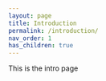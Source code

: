 ```yaml
---
layout: page
title: Introduction
permalink: /introduction/
nav_order: 1
has_children: true
---
```


This is the intro page
